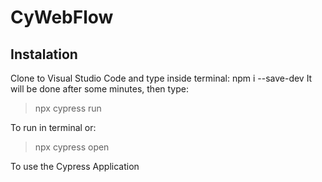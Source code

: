 # CyWebFlow

## Instalation
Clone to Visual Studio Code and type inside terminal:
npm i --save-dev
It will be done after some minutes, then type:
> npx cypress run

To run in terminal or:
> npx cypress open

To use the Cypress Application
